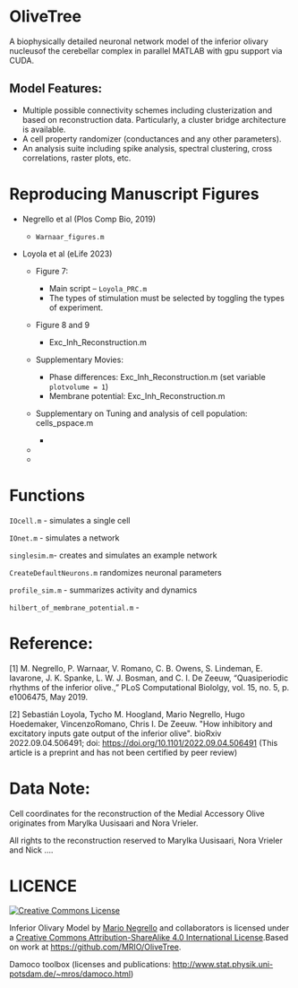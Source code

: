 # OliveTree

A biophysically detailed neuronal network model of the inferior olivary nucleusof the cerebellar complex in parallel MATLAB with gpu support via CUDA.

## Model Features:

- Multiple possible connectivity schemes including clusterization and based on reconstruction data. Particularly, a cluster bridge architecture is available.
- A cell property randomizer (conductances and any other parameters).
- An analysis suite including spike analysis, spectral clustering, cross correlations, raster plots, etc.

# Reproducing Manuscript Figures

- Negrello et al (Plos Comp Bio, 2019)

  - ```Warnaar_figures.m```

- Loyola et al (eLife 2023)

  - Figure 7:

    - Main script – ```Loyola_PRC.m```
    - The types of stimulation must be selected by toggling the types of experiment.
  
  - Figure 8 and 9
  
    - Exc_Inh_Reconstruction.m
  
  - Supplementary Movies:
  
    - Phase differences: Exc_Inh_Reconstruction.m (set variable ``plotvolume = 1``)
    - Membrane potential: Exc_Inh_Reconstruction.m
  
  - Supplementary on Tuning and analysis of cell population: cells_pspace.m
  
    - 
  
  - 
  
  - 
  
    



# Functions

```IOcell.m``` - simulates a single cell

```IOnet.m``` - simulates a network

```singlesim.m```- creates and simulates an example network

```CreateDefaultNeurons.m``` randomizes neuronal parameters

```profile_sim.m``` - summarizes activity and dynamics

```hilbert_of_membrane_potential.m``` -



# Reference:

[1]	M. Negrello, P. Warnaar, V. Romano, C. B. Owens, S. Lindeman, E. Iavarone, J. K. Spanke, L. W. J. Bosman, and C. I. De Zeeuw, “Quasiperiodic rhythms of the inferior olive.,” PLoS Computational Biololgy, vol. 15, no. 5, p. e1006475, May 2019.



[2] Sebastián Loyola, Tycho M. Hoogland, Mario Negrello, Hugo Hoedemaker, VincenzoRomano, Chris I. De Zeeuw. "How inhibitory and excitatory inputs gate output of the inferior olive". bioRxiv 2022.09.04.506491; doi: https://doi.org/10.1101/2022.09.04.506491  (This article is a preprint and has not been certified by peer review)

# Data Note:

Cell coordinates for the reconstruction of the Medial Accessory Olive originates from Marylka Uusisaari and Nora Vrieler.

All rights to the reconstruction reserved to Marylka Uusisaari, Nora Vrieler and Nick ….



# LICENCE

<a rel="license" href="http://creativecommons.org/licenses/by-sa/4.0/"><img alt="Creative Commons License" style="border-width:0" src="https://i.creativecommons.org/l/by-sa/4.0/88x31.png" /></a>

<span xmlns:dct="http://purl.org/dc/terms/" property="dct:title">Inferior Olivary Model</span> by <a xmlns:cc="http://creativecommons.org/ns#" href="https://github.com/MRIO/OliveTree" property="cc:attributionName" rel="cc:attributionURL">Mario Negrello</a> and collaborators is licensed under a <a rel="license" href="http://creativecommons.org/licenses/by-sa/4.0/">Creative Commons Attribution-ShareAlike 4.0 International License</a>.Based on work at <a xmlns:dct="http://purl.org/dc/terms/" href="https://github.com/MRIO/OliveTree" rel="dct:source">https://github.com/MRIO/OliveTree</a>.



Damoco toolbox (licenses and publications: http://www.stat.physik.uni-potsdam.de/~mros/damoco.html)



